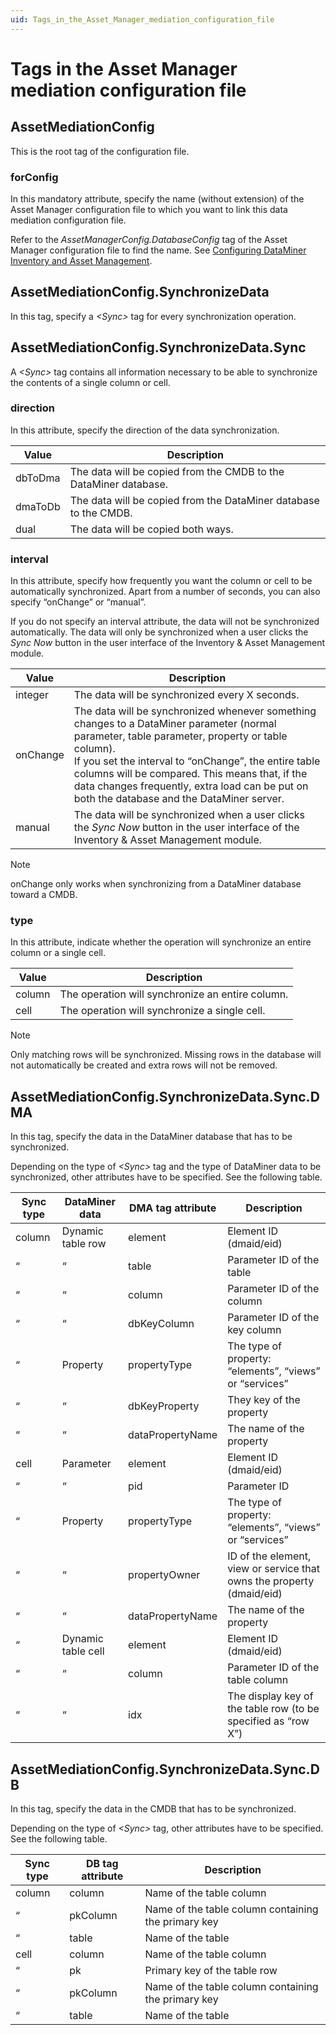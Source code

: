 ```yaml
---
uid: Tags_in_the_Asset_Manager_mediation_configuration_file
---
```


# Tags in the Asset Manager mediation configuration file

## AssetMediationConfig

This is the root tag of the configuration file.

### forConfig

In this mandatory attribute, specify the name (without extension) of the Asset Manager configuration file to which you want to link this data mediation configuration file.

Refer to the *AssetManagerConfig.DatabaseConfig* tag of the Asset Manager configuration file to find the name. See [Configuring DataMiner Inventory and Asset Management](xref:Configuring_DMS_Inventory_and_Asset_Management).

## AssetMediationConfig.SynchronizeData

In this tag, specify a *\<Sync>* tag for every synchronization operation.

## AssetMediationConfig.SynchronizeData.Sync

A *\<Sync>* tag contains all information necessary to be able to synchronize the contents of a single column or cell.

### direction

In this attribute, specify the direction of the data synchronization.

| Value   | Description                                                      |
|---------|------------------------------------------------------------------|
| dbToDma | The data will be copied from the CMDB to the DataMiner database. |
| dmaToDb | The data will be copied from the DataMiner database to the CMDB. |
| dual    | The data will be copied both ways.                               |

### interval

In this attribute, specify how frequently you want the column or cell to be automatically synchronized. Apart from a number of seconds, you can also specify “onChange” or “manual”.

If you do not specify an interval attribute, the data will not be synchronized automatically. The data will only be synchronized when a user clicks the *Sync Now* button in the user interface of the Inventory & Asset Management module.

| Value    | Description                                                                                                                                                                                                                                                                                                                                                  |
|----------|--------------------------------------------------------------------------------------------------------------------------------------------------------------------------------------------------------------------------------------------------------------------------------------------------------------------------------------------------------------|
| integer  | The data will be synchronized every X seconds.                                                                                                                                                                                                                                                                                                               |
| onChange | The data will be synchronized whenever something changes to a DataMiner parameter (normal parameter, table parameter, property or table column).<br> If you set the interval to “onChange”, the entire table columns will be compared. This means that, if the data changes frequently, extra load can be put on both the database and the DataMiner server. |
| manual   | The data will be synchronized when a user clicks the *Sync Now* button in the user interface of the Inventory & Asset Management module.                                                                                                                                                                                      |

> [!NOTE]
> onChange only works when synchronizing from a DataMiner database toward a CMDB.

### type

In this attribute, indicate whether the operation will synchronize an entire column or a single cell.

| Value  | Description                                      |
|--------|--------------------------------------------------|
| column | The operation will synchronize an entire column. |
| cell   | The operation will synchronize a single cell.    |

> [!NOTE]
> Only matching rows will be synchronized. Missing rows in the database will not automatically be created and extra rows will not be removed.

## AssetMediationConfig.SynchronizeData.Sync.DMA

In this tag, specify the data in the DataMiner database that has to be synchronized.

Depending on the type of *\<Sync>* tag and the type of DataMiner data to be synchronized, other attributes have to be specified. See the following table.

| Sync type | DataMiner data     | DMA tag attribute | Description                                                           |
|-----------|--------------------|-------------------|-----------------------------------------------------------------------|
| column    | Dynamic table row  | element           | Element ID (dmaid/eid)                                                |
| “         | “                  | table             | Parameter ID of the table                                             |
| “         | “                  | column            | Parameter ID of the column                                            |
| “         | “                  | dbKeyColumn       | Parameter ID of the key column                                        |
| “         | Property           | propertyType      | The type of property: “elements”, “views” or “services”               |
| “         | “                  | dbKeyProperty     | They key of the property                                              |
| “         | “                  | dataPropertyName  | The name of the property                                              |
| cell      | Parameter          | element           | Element ID (dmaid/eid)                                                |
| “         | “                  | pid               | Parameter ID                                                          |
| “         | Property           | propertyType      | The type of property: “elements”, “views” or “services”               |
| “         | “                  | propertyOwner     | ID of the element, view or service that owns the property (dmaid/eid) |
| “         | “                  | dataPropertyName  | The name of the property                                              |
| “         | Dynamic table cell | element           | Element ID (dmaid/eid)                                                |
| “         | “                  | column            | Parameter ID of the table column                                      |
| “         | “                  | idx               | The display key of the table row (to be specified as “row X”)         |

## AssetMediationConfig.SynchronizeData.Sync.DB

In this tag, specify the data in the CMDB that has to be synchronized.

Depending on the type of *\<Sync>* tag, other attributes have to be specified. See the following table.

| Sync type | DB tag attribute | Description                                         |
|-----------|------------------|-----------------------------------------------------|
| column    | column           | Name of the table column                            |
| “         | pkColumn         | Name of the table column containing the primary key |
| “         | table            | Name of the table                                   |
| cell      | column           | Name of the table column                            |
| “         | pk               | Primary key of the table row                        |
| “         | pkColumn         | Name of the table column containing the primary key |
| “         | table            | Name of the table                                   |
